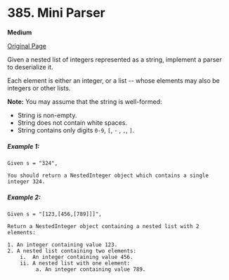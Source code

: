 # 385. Mini Parser

**Medium**

[Original Page](https://leetcode.com/problems/mini-parser/)

Given a nested list of integers represented as a string, implement a parser to deserialize it.

Each element is either an integer, or a list -- whose elements may also be integers or other lists.

__Note:__ You may assume that the string is well-formed:

- String is non-empty.
- String does not contain white spaces.
- String contains only digits `0-9`, `[`, `-` , `,`, `]`.

##### Example 1:
```
Given s = "324",

You should return a NestedInteger object which contains a single integer 324.
```

##### Example 2:
```
Given s = "[123,[456,[789]]]",

Return a NestedInteger object containing a nested list with 2 elements:

1. An integer containing value 123.
2. A nested list containing two elements:
    i.  An integer containing value 456.
    ii. A nested list with one element:
         a. An integer containing value 789.
```
